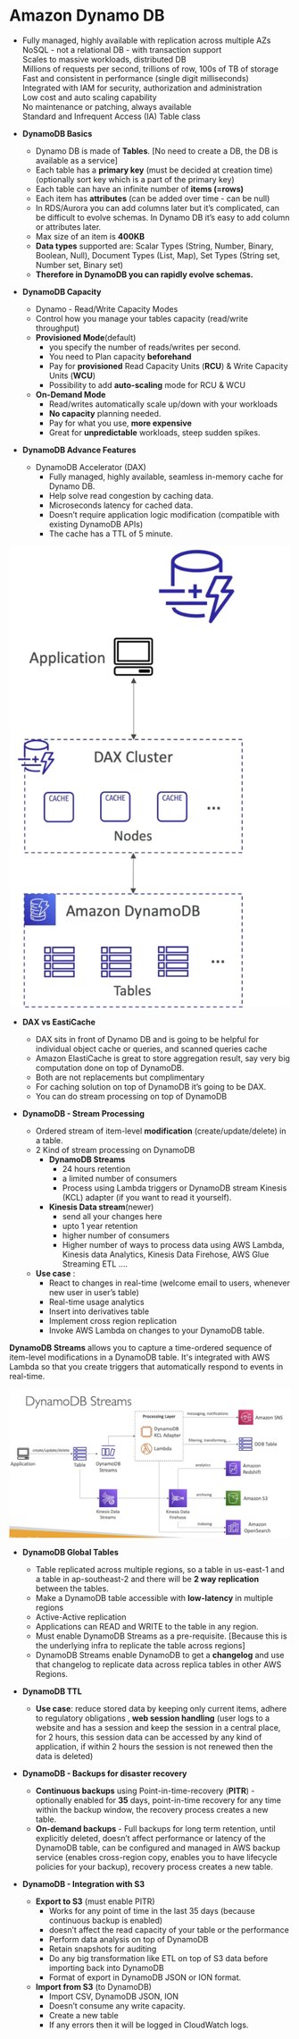 # Amazon Dynamo DB
<p>

- Fully managed, highly available with replication across multiple AZs  
  NoSQL - not a relational DB - with transaction support  
  Scales to massive workloads, distributed DB  
  Millions of requests per second, trillions of row, 100s of TB of storage  
  Fast and consistent in performance (single digit milliseconds)  
  Integrated with IAM for security, authorization and administration  
  Low cost and auto scaling capability  
  No maintenance or patching, always available  
  Standard and Infrequent Access (IA) Table class  

- **DynamoDB Basics**
    - Dynamo DB is made of **Tables**. [No need to create a DB, the DB is available as a service]  
    - Each table has a **primary key** (must be decided at creation time)(optionally sort key which is a part of the primary key)  
	- Each table can have an infinite number of **items (=rows)**
	- Each item has **attributes** (can be added over time - can be null)
	- In RDS/Aurora you can add columns later but it’s complicated, can be difficult to evolve schemas. In Dynamo DB it’s easy to add column or attributes later.
	- Max size of an item is **400KB**
	- **Data types** supported are: Scalar Types (String, Number, Binary, Boolean, Null), Document Types (List, Map), Set Types (String set, Number set, Binary set)
	- **Therefore in DynamoDB you can rapidly evolve schemas.**

- **DynamoDB Capacity**
	- Dynamo - Read/Write Capacity Modes
	- Control how you manage your tables capacity (read/write throughput)
	- **Provisioned Mode**(default) 
        - you specify the number of reads/writes per second.
		- You need to Plan capacity **beforehand**
		- Pay for **provisioned** Read Capacity Units (**RCU**) & Write Capacity Units (**WCU**)
		- Possibility to add **auto-scaling** mode for RCU & WCU
	- **On-Demand Mode** 
        - Read/writes automatically scale up/down with your workloads
		- **No capacity** planning needed.
		- Pay for what you use, **more expensive**
		- Great for **unpredictable** workloads, steep sudden spikes.

- **DynamoDB Advance Features**
	- DynamoDB Accelerator (DAX)
        - Fully managed, highly available, seamless in-memory cache for Dynamo DB.
		- Help solve read congestion by caching data. 
		- Microseconds latency for cached data.
		- Doesn’t require application logic modification (compatible with existing DynamoDB APIs)
		- The cache has a TTL of 5 minute.

![Alt text](images/Application.png)

- **DAX vs EastiCache**  
	- DAX sits in front of Dynamo DB and is going to be helpful for individual object cache or queries, and scanned queries cache   
	- Amazon ElastiCache is great to store aggregation result, say very big computation done on top of DynamoDB.  
	- Both are not replacements but complimentary   
	- For caching solution on top of DynamoDB it’s going to be DAX.  
	- You can do stream processing on top of DynamoDB  
  	
- **DynamoDB - Stream Processing**  
	- Ordered stream of item-level **modification** (create/update/delete) in a table.   
	- 2 Kind of stream processing on DynamoDB   
		- **DynamoDB Streams**   
			- 24 hours retention   
			- a limited number of consumers   
			- Process using Lambda triggers or DynamoDB stream Kinesis (KCL) adapter (if you want to read it yourself).  
		- **Kinesis Data stream**(newer)  
			- send all your changes here   
			- upto 1 year retention   
			- higher number of consumers   
			- Higher number of ways to process data using AWS Lambda, Kinesis data Analytics, Kinesis Data Firehose, AWS Glue Streaming ETL ….  
	- **Use case** : 	
        - React to changes in real-time (welcome email to users, whenever new user in user’s table)  
		- Real-time usage analytics  
		- Insert into derivatives table  
		- Implement cross region replication  
		- Invoke AWS Lambda on changes to your DynamoDB table. 

**DynamoDB Streams** allows you to capture a time-ordered sequence of item-level modifications in a DynamoDB table. It's integrated with AWS Lambda so that you create triggers that automatically respond to events in real-time. 

![Alt text](<images/DynamoDB Streams.png>)

- **DynamoDB Global Tables**
	- Table replicated across multiple regions, so a table in us-east-1 and a table in ap-southeast-2 and there will be **2 way replication** between the tables.
	- Make a DynamoDB table accessible with **low-latency** in multiple regions 
	- Active-Active replication
	- Applications can READ and WRITE to the table in any region.
	- Must enable DynamoDB Streams as a pre-requisite. [Because this is the underlying infra to replicate the table across regions]
	- DynamoDB Streams enable DynamoDB to get a **changelog** and use that changelog to replicate data across replica tables in other AWS Regions.

- **DynamoDB TTL**
	- **Use case**: reduce stored data by keeping only current items, adhere to regulatory obligations , **web session handling** (user logs to a website and has a session and keep the session in a central place, for 2 hours, this session data can be accessed by any kind of application, if within 2 hours the session is not renewed then the data is deleted) 


- **DynamoDB - Backups for disaster recovery**
	- **Continuous backups** using Point-in-time-recovery (**PITR**) - optionally enabled for **35** days, point-in-time recovery for any time within the backup window, the recovery process creates a new table.
	- **On-demand backups** - Full backups for long term retention, until explicitly deleted, doesn’t affect performance or latency of the DynamoDB table, can be configured and managed in AWS backup service (enables cross-region copy, enables you to have lifecycle policies for your backup), recovery process creates a new table.


- **DynamoDB - Integration with S3**
	- **Export to S3** (must enable PITR)
		- Works for any point of time in the last 35 days (because continuous backup is enabled)
		- doesn’t affect the read capacity of your table or the performance
		- Perform data analysis on top of DynamoDB
		- Retain snapshots for auditing
		- Do any big transformation like ETL on top of S3 data before importing back into DynamoDB
		- Format of export in DynamoDB JSON or ION format.
	- **Import from S3** (to DynamoDB)
		- Import CSV, DynamoDB JSON, ION
		- Doesn’t consume any write capacity.
		- Create a new table
		- If any errors then it will be logged in CloudWatch logs.

</p>